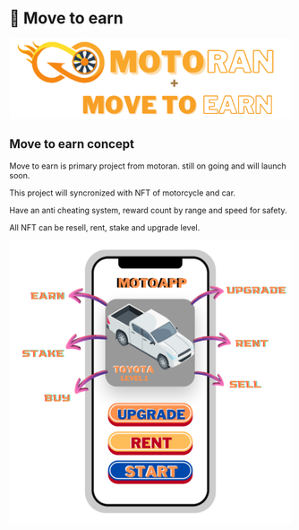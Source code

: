 # 📱 Move to earn

![](../.gitbook/assets/m2e.png)

## Move to earn concept

Move to earn is primary project from motoran. still on going and will launch soon.

This project will syncronized with NFT of motorcycle and car.

Have an anti cheating system, reward count by range and speed for safety.

All NFT can be resell, rent, stake and upgrade level.

![](<../.gitbook/assets/MOTOAPP NFT.png>)
